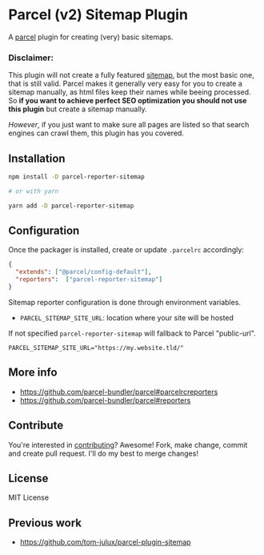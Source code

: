 # Parcel (v2) Sitemap Plugin

A [parcel](https://github.com/parcel-bundler/parcel) plugin for creating (very) basic sitemaps.

### Disclaimer:

This plugin will not create a fully featured [sitemap](https://www.sitemaps.org/protocol.html), but the most basic one, that is still valid. Parcel makes it generally very easy for you to create a sitemap manually, as html files keep their names while beeing processed. So **if you want to achieve perfect SEO optimization you should not use this plugin** but create a sitemap manually.

*However*, if you just want to make sure all pages are listed so that search engines can crawl them, this plugin has you covered.

## Installation

```bash
npm install -D parcel-reporter-sitemap

# or with yarn

yarn add -D parcel-reporter-sitemap
```

## Configuration

Once the packager is installed, create or update `.parcelrc` accordingly:


```json
{
  "extends": ["@parcel/config-default"],
  "reporters":  ["parcel-reporter-sitemap"]
}
```

Sitemap reporter configuration is done through environment variables.

- `PARCEL_SITEMAP_SITE_URL`: location where your site will be hosted

If not specified `parcel-reporter-sitemap` will fallback to Parcel "public-url".

```
PARCEL_SITEMAP_SITE_URL="https://my.website.tld/"
```

## More info

- https://github.com/parcel-bundler/parcel#parcelrcreporters
- https://github.com/parcel-bundler/parcel#reporters

## Contribute

You're interested in [contributing](./CONTRIBUTING.md)? Awesome! Fork, make change, commit and create pull request. I'll do my best to merge changes!

## License

MIT License

## Previous work

- https://github.com/tom-julux/parcel-plugin-sitemap
